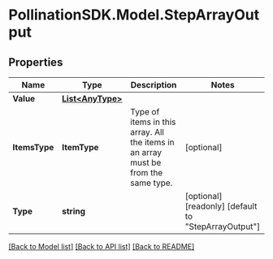 
# PollinationSDK.Model.StepArrayOutput

## Properties

Name | Type | Description | Notes
------------ | ------------- | ------------- | -------------
**Value** | [**List&lt;AnyType&gt;**](AnyType.md) |  | 
**ItemsType** | **ItemType** | Type of items in this array. All the items in an array must be from the same type. | [optional] 
**Type** | **string** |  | [optional] [readonly] [default to "StepArrayOutput"]

[[Back to Model list]](../README.md#documentation-for-models)
[[Back to API list]](../README.md#documentation-for-api-endpoints)
[[Back to README]](../README.md)

